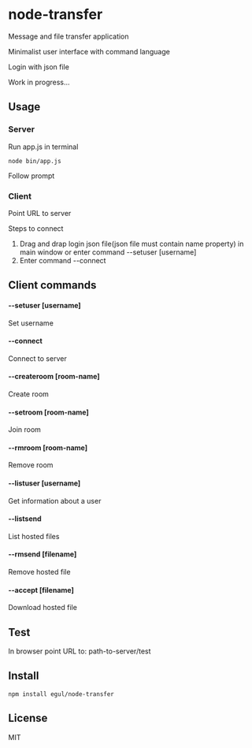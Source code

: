 # node-transfer
Message and file transfer application  

Minimalist user interface with command language

Login with json file

Work in progress...

## Usage

### Server
Run app.js in terminal
```
node bin/app.js
```
Follow prompt

### Client
Point URL to server  

Steps to connect
1. Drag and drap login json file(json file must contain name property) in main window or enter command --setuser [username]
2. Enter command --connect

## Client commands

#### --setuser [username]
Set username

#### --connect
Connect to server

#### --createroom [room-name]
Create room

#### --setroom [room-name]
Join room

#### --rmroom [room-name]
Remove room

#### --listuser [username]
Get information about a user

#### --listsend
List hosted files

#### --rmsend [filename]
Remove hosted file

#### --accept [filename]
Download hosted file

## Test
In browser point URL to: path-to-server/test

## Install
```
npm install egul/node-transfer
```

## License
MIT
